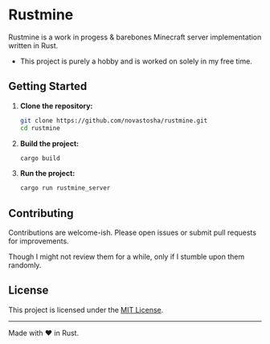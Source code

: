# Rustmine

Rustmine is a work in progess & barebones Minecraft server implementation written in Rust. 

- This project is purely a hobby and is worked on solely in my free time.

## Getting Started

1. **Clone the repository:**
    ```sh
    git clone https://github.com/novastosha/rustmine.git
    cd rustmine
    ```

2. **Build the project:**
    ```sh
    cargo build
    ```

3. **Run the project:**
    ```sh
    cargo run rustmine_server
    ```

## Contributing

Contributions are welcome-ish. Please open issues or submit pull requests for improvements.

Though I might not review them for a while, only if I stumble upon them randomly.

## License

This project is licensed under the [MIT License](LICENSE).


---
Made with ❤️ in Rust.